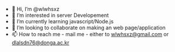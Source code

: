 - 👋 Hi, I’m @wlwhsxz
- 👀 I’m interested in server Developement
- 🌱 I’m currently learning javascript/Node.js
- 💞️ I’m looking to collaborate on making an web page/application
- 📫 How to reach me - mail me - either to wlwhsxz@gmail.com or dlalsdn76@donga.ac.kr

<!---
wlwhsxz/wlwhsxz is a ✨ special ✨ repository because its `README.md` (this file) appears on your GitHub profile.
You can click the Preview link to take a look at your changes.
--->
